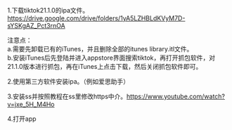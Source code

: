 1.下载tiktok21.1.0的ipa文件。https://drive.google.com/drive/folders/1yA5LZHBLdKVyM7D-sYSKgAZ_Pct3rnOA  
  
注意点：  
a.需要先卸载已有的iTunes，并且删除全部的itunes library.itl文件。  
b.安装iTunes后先登陆并进入appstore界面搜索tiktok，再打开抓包软件，对21.1.0版本进行抓包，再在iTunes上点击下载，然后关闭抓包软件即可。  
  
2.使用第三方软件安装ipa。（例如爱思助手）  
  
3.安装ss并按照教程在ss里修改https中介。https://www.youtube.com/watch?v=jxe_5H_M4Ho  

4.打开app  
